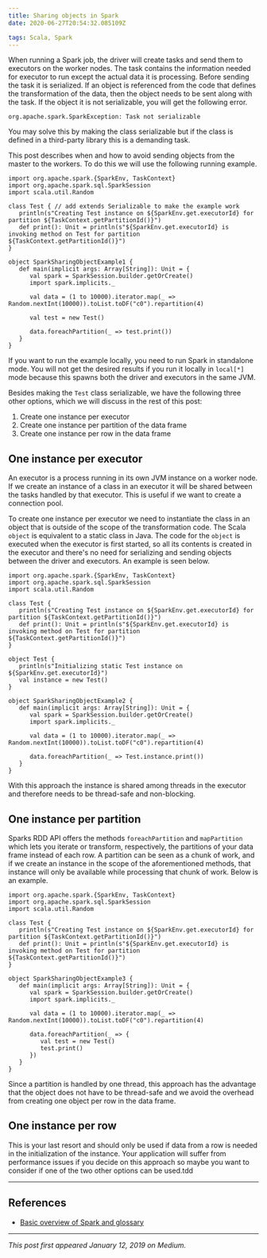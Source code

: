 ```yaml
---
title: Sharing objects in Spark
date: 2020-06-27T20:54:32.085109Z

tags: Scala, Spark
---
```


When running a Spark job, the driver will create tasks and send them to executors on the worker nodes. The task contains the information needed for executor to run except the actual data it is processing. Before sending the task it is serialized. If an object is referenced from the code that defines the transformation of the data, then the object needs to be sent along with the task. If the object it is not serializable, you will get the following error.

```
org.apache.spark.SparkException: Task not serializable
```

You may solve this by making the class serializable but if the class is defined in a third-party library this is a demanding task.

This post describes when and how to avoid sending objects from the master to the workers. To do this we will use the following running example.

```
import org.apache.spark.{SparkEnv, TaskContext}
import org.apache.spark.sql.SparkSession
import scala.util.Random

class Test { // add extends Serializable to make the example work
   println(s"Creating Test instance on ${SparkEnv.get.executorId} for partition ${TaskContext.getPartitionId()}")
   def print(): Unit = println(s"${SparkEnv.get.executorId} is invoking method on Test for partition ${TaskContext.getPartitionId()}")
}

object SparkSharingObjectExample1 {
   def main(implicit args: Array[String]): Unit = {
      val spark = SparkSession.builder.getOrCreate()
      import spark.implicits._

      val data = (1 to 10000).iterator.map(_ => Random.nextInt(10000)).toList.toDF("c0").repartition(4)

      val test = new Test()

      data.foreachPartition(_ => test.print())
   }
}
```

If you want to run the example locally, you need to run Spark in standalone mode. You will not get the desired results if you run it locally in `local[*]` mode because this spawns both the driver and executors in the same JVM.

Besides making the `Test` class serializable, we have the following three other options, which we will discuss in the rest of this post:

1. Create one instance per executor
2. Create one instance per partition of the data frame
3. Create one instance per row in the data frame

## **One instance per executor**

An executor is a process running in its own JVM instance on a worker node. If we create an instance of a class in an executor it will be shared between the tasks handled by that executor. This is useful if we want to create a connection pool.

To create one instance per executor we need to instantiate the class in an object that is outside of the scope of the transformation code. The Scala `object` is equivalent to a static class in Java. The code for the `object` is executed when the executor is first started, so all its contents is created in the executor and there's no need for serializing and sending objects between the driver and executors. An example is seen below.

```
import org.apache.spark.{SparkEnv, TaskContext}
import org.apache.spark.sql.SparkSession
import scala.util.Random

class Test {
   println(s"Creating Test instance on ${SparkEnv.get.executorId} for partition ${TaskContext.getPartitionId()}")
   def print(): Unit = println(s"${SparkEnv.get.executorId} is invoking method on Test for partition ${TaskContext.getPartitionId()}")
}

object Test {
   println(s"Initializing static Test instance on ${SparkEnv.get.executorId}")
   val instance = new Test()
}

object SparkSharingObjectExample2 {
   def main(implicit args: Array[String]): Unit = {
      val spark = SparkSession.builder.getOrCreate()
      import spark.implicits._

      val data = (1 to 10000).iterator.map(_ => Random.nextInt(10000)).toList.toDF("c0").repartition(4)

      data.foreachPartition(_ => Test.instance.print())
   }
}
```

With this approach the instance is shared among threads in the executor and therefore needs to be thread-safe and non-blocking.

## **One instance per partition**

Sparks RDD API offers the methods `foreachPartition` and `mapPartition` which lets you iterate or transform, respectively, the partitions of your data frame instead of each row. A partition can be seen as a chunk of work, and if we create an instance in the scope of the aforementioned methods, that instance will only be available while processing that chunk of work. Below is an example.

```
import org.apache.spark.{SparkEnv, TaskContext}
import org.apache.spark.sql.SparkSession
import scala.util.Random

class Test {
   println(s"Creating Test instance on ${SparkEnv.get.executorId} for partition ${TaskContext.getPartitionId()}")
   def print(): Unit = println(s"${SparkEnv.get.executorId} is invoking method on Test for partition ${TaskContext.getPartitionId()}")
}

object SparkSharingObjectExample3 {
   def main(implicit args: Array[String]): Unit = {
      val spark = SparkSession.builder.getOrCreate()
      import spark.implicits._

      val data = (1 to 10000).iterator.map(_ => Random.nextInt(10000)).toList.toDF("c0").repartition(4)

      data.foreachPartition(_ => {
         val test = new Test()
         test.print()
      })
   }
}
```

Since a partition is handled by one thread, this approach has the advantage that the object does not have to be thread-safe and we avoid the overhead from creating one object per row in the data frame.

## **One instance per row**

This is your last resort and should only be used if data from a row is needed in the initialization of the instance. Your application will suffer from performance issues if you decide on this approach so maybe you want to consider if one of the two other options can be used.tdd

---

## **References**

* [Basic overview of Spark and glossary](https://spark.apache.org/docs/latest/cluster-overview.html)

---

_This post first appeared January 12, 2019 on Medium._